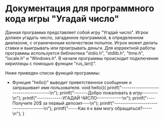 # Документация для программного кода игры "Угадай число"

Данная программа представляет собой игру "Угадай число". Игрок должен угадать число, загаданное программой, в определенном диапазоне, с ограниченным количеством попыток. Игрок может делать ставки и выигрывать или проигрывать деньги.
Для корректной работы программы используется библиотека "stdio.h", "stdlib.h", "time.h", "locale.h" и "Windows.h".
В начале программы происходит подключение кириллицы с помощью функции "rus_lan()".

Ниже приведен список функций программы:

+ Функция "hello()" выводит приветственное сообщение и запрашивает имя пользователя.
    void hello(){
    printf("--------------------------------------\n");
	printf("-------Добро пожаловать в игру--------\n");
	printf("-------------УГАДАЙ ЧИСЛО-------------\n");
	printf("----Получите 20$ за первый депозит----\n");
	printf("--------------------------------------\n");
	printf("-----Как я к вам могу обращаться?-----\n");
	}


